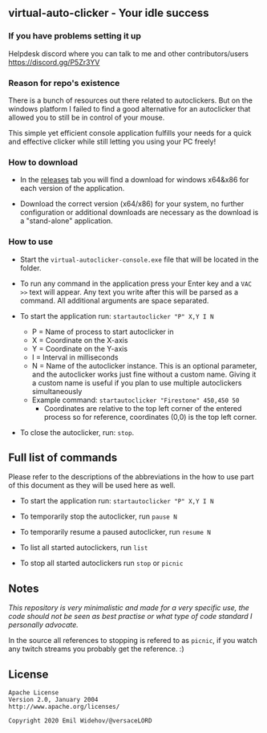 ## virtual-auto-clicker - Your idle success

### If you have problems setting it up

Helpdesk discord where you can talk to me and other contributors/users https://discord.gg/P5Zr3YV

### Reason for repo's existence

There is a bunch of resources out there related to autoclickers. But on the windows platform I failed to find a good alternative for an autoclicker that allowed you to still be in control of your mouse.

This simple yet efficient console application fulfills your needs for a quick and effective clicker while still letting you using your PC freely!

### How to download

* In the [releases](https://github.com/versaceLORD/virtual-auto-clicker/releases) tab you will find a download for windows x64&x86 for each version of the application. 

* Download the correct version (x64/x86) for your system, no further configuration or additional downloads are necessary as the download is a "stand-alone" application.

### How to use

* Start the `virtual-autoclicker-console.exe` file that will be located in the folder. 

* To run any command in the application press your Enter key and a `VAC >>` text will appear. Any text you write after this will be parsed as a command. All additional arguments are space separated.

* To start the application run: `startautoclicker "P" X,Y I N`
  * P = Name of process to start autoclicker in
  * X = Coordinate on the X-axis
  * Y = Coordinate on the Y-axis
  * I = Interval in milliseconds
  * N = Name of the autoclicker instance. This is an optional parameter, and the autoclicker works just fine without a custom name.
  Giving it a custom name is useful if you plan to use multiple autoclickers simultaneously
  * Example command: `startautoclicker "Firestone" 450,450 50`
    * Coordinates are relative to the top left corner of the entered process so for reference, coordinates (0,0) is the top left corner.  

* To close the autoclicker, run: `stop`.

## Full list of commands

Please refer to the descriptions of the abbreviations in the how to use part of this document as they will be used here as well.

* To start the application run: `startautoclicker "P" X,Y I N`

* To temporarily stop the autoclicker, run `pause N`

* To temporarily resume a paused autoclicker, run `resume N`

* To list all started autoclickers, run `list`

* To stop all started autoclickers run `stop` or `picnic`

## Notes

_This repository is very minimalistic and made for a very specific use, the code should not be seen as best practise or what type of code standard I personally advocate._ 

In the source all references to stopping is refered to as `picnic`, if you watch any twitch streams you probably get the reference. :)

## License
```
Apache License
Version 2.0, January 2004
http://www.apache.org/licenses/

Copyright 2020 Emil Widehov/@versaceLORD
```
